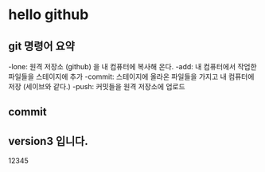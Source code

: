 # hello github

## git 명령어 요약

-lone: 원격 저장소 (github) 을 내 컴퓨터에 복사해 온다.
-add: 내 컴퓨터에서 작업한 파일들을 스테이지에 추가
-commit: 스테이지에 올라온 파일들을 가지고 내 컴퓨터에 저장 (세이브와 같다.)
-push: 커밋들을 원격 저장소에 업로드


## commit


## version3 입니다.
12345

